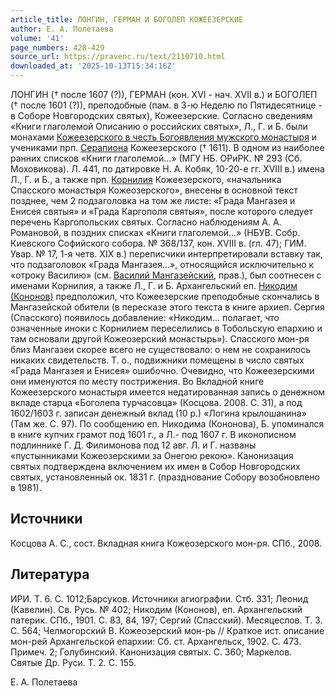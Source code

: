 ```yaml
---
article_title: ЛОНГИН, ГЕРМАН И БОГОЛЕП КОЖЕЕЗЕРСКИЕ
author: Е. А. Полетаева
volume: '41'
page_numbers: 428-429
source_url: https://pravenc.ru/text/2110710.html
downloaded_at: '2025-10-13T15:34:16Z'
---
```


ЛОНГИН († после 1607 (?)), ГЕРМАН (кон. XVI - нач. XVII в.) и БОГОЛЕП († после 1601 (?)), преподобные (пам. в 3-ю Неделю по Пятидесятнице - в Соборе Новгородских святых), Кожеезерские. Согласно сведениям «Книги глаголемой Описанию о российских святых», Л., Г. и Б. были монахами [Кожеезерского в честь Богоявления мужского монастыря](<https://pravenc.ru/text/Кожеезерского в честь Богоявления мужского монастыря.html>) и учениками прп. [Серапиона](https://pravenc.ru/text/Серапион.html) Кожеезерского († 1611). В одном из наиболее ранних списков «Книги глаголемой...» (МГУ НБ. ОРиРК. № 293 (Сб. Моховикова). Л. 441, по датировке Н. А. Кобяк, 10-20-е гг. XVIII в.) имена Л., Г. и Б., а также прп. [Корнилия](https://pravenc.ru/text/Корнилия.html) Кожеезерского, «начальника Спасского монастыря Кожеозерского», внесены в основной текст позднее, чем 2 подзаголовка на том же листе: «Града Мангазея и Енисея святыя» и «Града Каргополя святыя», после которого следует перечень Каргопольских святых. Согласно наблюдениям А. А. Романовой, в поздних списках «Книги глаголемой...» (НБУВ. Собр. Киевского Софийского собора. № 368/137, кон. XVIII в. (гл. 47); ГИМ. Увар. № 17, 1-я четв. XIX в.) переписчики интерпретировали вставку так, что подзаголовок «Града Мангазея...», относящийся исключительно к «отроку Василию» (см. [Василий Мангазейский](<https://pravenc.ru/text/Василий Мангазейский.html>), прав.), был соотнесен с именами Корнилия, а также Л., Г. и Б. Архангельский еп. [Никодим (Кононов)](<https://pravenc.ru/text/Никодим (Кононов).html>) предположил, что Кожеезерские преподобные скончались в Мангазейской обители (в пересказе этого текста в книге архиеп. Сергия (Спасского) появилось добавление: «Никодим… полагает, что означенные иноки с Корнилием переселились в Тобольскую епархию и там основали другой Кожеозерский монастырь»). Спасского мон-ря близ Мангазеи скорее всего не существовало: о нем не сохранилось никаких свидетельств. Т. о., подвижники помещены в число святых «Града Мангазея и Енисея» ошибочно. Очевидно, что Кожеезерскими они именуются по месту пострижения. Во Вкладной книге Кожеезерского монастыря имеется недатированная запись о денежном вкладе старца «Боголепа турчасовца» (Косцова. 2008. С. 31), а под 1602/1603 г. записан денежный вклад (10 р.) «Логина крылошанина» (Там же. С. 97). По сообщению еп. Никодима (Кононова), Б. упоминался в книге купчих грамот под 1601 г., а Л.- под 1607 г. В иконописном подлиннике Г. Д. Филимонова под 12 авг. Л. и Г. названы «пустынниками Кожеозерскими за Онегою рекою». Канонизация святых подтверждена включением их имен в Собор Новгородских святых, установленный ок. 1831 г. (празднование Собору возобновлено в 1981).

## Источники

Косцова А. С., сост. Вкладная книга Кожеозерского мон-ря. СПб., 2008.

## Литература

ИРИ. Т. 6. С. 1012;Барсуков. Источники агиографии. Стб. 331; Леонид (Кавелин). Св. Русь. № 402; Никодим (Кононов), еп. Архангельский патерик. СПб., 1901. С. 83, 84, 197; Сергий (Спасский). Месяцеслов. Т. 3. С. 564; Челмогорский В. Кожеозерский мон-рь // Краткое ист. описание мон-рей Архангельской епархии: Сб. ст. Архангельск, 1902. С. 473. Примеч. 2; Голубинский. Канонизация святых. С. 360; Маркелов. Святые Др. Руси. Т. 2. С. 155.

Е. А. Полетаева
